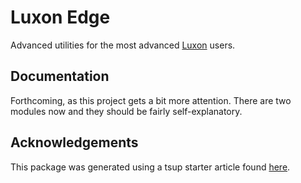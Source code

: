 # Luxon Edge

Advanced utilities for the most advanced [Luxon](https://moment.github.io/luxon/#/) users.

## Documentation

Forthcoming, as this project gets a bit more attention. There are two modules now and they should be fairly self-explanatory.

## Acknowledgements

This package was generated using a tsup starter article found [here](https://dev.to/0xkoji/create-a-npm-package-template-with-typescript-and-tsup-328n).
